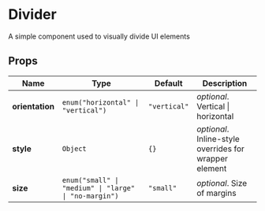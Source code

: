 # Divider

A simple component used to visually divide UI elements

## Props
|Name|Type|Default|Description|
|----|----|-------|-----------|
| **orientation** | <code>enum("horizontal" &#124; "vertical")</code> | <code>"vertical"</code> | *optional*. Vertical &#124; horizontal |
| **style** | <code>Object</code> | <code>{}</code> | *optional*. Inline-style overrides for wrapper element |
| **size** | <code>enum("small" &#124; "medium" &#124; "large" &#124; "no-margin")</code> | <code>"small"</code> | *optional*. Size of margins |